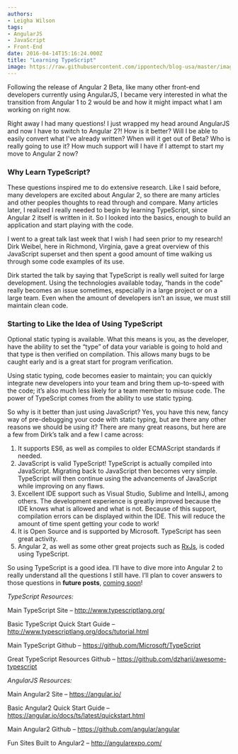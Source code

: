 ```yaml
---
authors:
- Leigha Wilson
tags:
- AngularJS
- JavaScript
- Front-End
date: 2016-04-14T15:16:24.000Z
title: "Learning TypeScript"
image: https://raw.githubusercontent.com/ippontech/blog-usa/master/images/2016/12/Never-Stop-Learning.jpg
---
```


Following the release of Angular 2 Beta, like many other front-end developers currently using AngularJS, I became very interested in what the transition from Angular 1 to 2 would be and how it might impact what I am working on right now.

<span style="font-weight: 400;">Right away I had many questions! I just wrapped my head around AngularJS and now I have to switch to Angular 2?! How is it better? Will I be able to easily convert what I’ve already written? When will it get out of Beta? Who is really going to use it? How much support will I have if I attempt to start my move to Angular 2 now?</span>

### Why Learn TypeScript?

<span style="font-weight: 400;">These questions inspired me to do extensive research. Like I said before, many developers are excited about Angular 2, so there are many articles and other peoples thoughts to read through and compare. Many articles later, I realized I really needed to begin by learning TypeScript, since Angular 2 itself is written in it. So I looked into the basics, enough to build an application and start playing with the code.</span>

<span style="font-weight: 400;">I went to a great talk last week that I wish I had seen prior to my research! Dirk Weibel, here in Richmond, Virginia, gave a great overview of this JavaScript superset and then spent a good amount of time walking us through some code examples of its use.</span>

<span style="font-weight: 400;">Dirk started the talk by saying that TypeScript is really well suited for large development. Using the technologies available today, “hands in the code” really becomes an issue sometimes, especially in a large project or on a large team. Even when the amount of developers isn’t an issue, we must still maintain clean code.</span>

### Starting to Like the Idea of Using TypeScript

<span style="font-weight: 400;">Optional static typing is available. What this means is you, as the developer, have the ability to set the “type” of data your variable is going to hold and that type is then verified on compilation. This allows many bugs to be caught early and is a great start for program verification.</span>

<span style="font-weight: 400;">Using static typing, code becomes easier to maintain; you can quickly integrate new developers into your team and bring them up-to-speed with the code; it’s also much less likely for a team member to misuse code. The power of TypeScript comes from the ability to use static typing.</span>

<span style="font-weight: 400;">So why is it better than just using JavaScript? Yes, you have this new, fancy way of pre-debugging your code with static typing, but are there any other reasons we should be using it? There are many great reasons, but here are a few from Dirk’s talk and a few I came across:</span>

1. <span style="font-weight: 400;">It supports ES6, as well as compiles to older </span><span style="font-weight: 400;">ECMAScript</span><span style="font-weight: 400;"> standards if needed.</span>
2. <span style="font-weight: 400;">JavaScript is valid TypeScript! TypeScript is actually compiled into JavaScript. Migrating back to JavaScript then becomes very simple. TypeScript will then continue using the advancements of JavaScript while improving on any flaws.</span>
3. <span style="font-weight: 400;">Excellent IDE support such as Visual Studio, Sublime and IntelliJ, among others. </span><span style="font-weight: 400;">The development experience is greatly improved because the IDE knows what is allowed and what is not. Because of this support, compilation errors can be displayed within the IDE. This will reduce the amount of time spent getting your code to work!</span>
4. <span style="font-weight: 400;">It is Open Source and is supported by Microsoft. TypeScript has seen great activity.</span>
5. <span style="font-weight: 400;">Angular 2</span><span style="font-weight: 400;">, as well as some other great projects such as </span>[<span style="font-weight: 400;">RxJs</span>](https://github.com/Reactive-Extensions/RxJS)<span style="font-weight: 400;">, is coded using TypeScript.</span>

<span style="font-weight: 400;">So using TypeScript is a good idea. I’ll have to dive more into </span><span style="font-weight: 400;">Angular 2</span><span style="font-weight: 400;"> to really understand all the questions I still have. I’ll plan to cover answers to those questions in **future posts**, <span style="text-decoration: underline;">coming soon</span>!</span>

*<span style="font-weight: 400;">TypeScript Resources:</span>*

<span style="font-weight: 400;">Main TypeScript Site – </span>[<span style="font-weight: 400;">http://www.typescriptlang.org/</span>](http://www.typescriptlang.org/)

<span style="font-weight: 400;">Basic TypeScript Quick Start Guide – </span>[<span style="font-weight: 400;">http://www.typescriptlang.org/docs/tutorial.html</span>](http://www.typescriptlang.org/docs/tutorial.html)

<span style="font-weight: 400;">Main TypeScript Github – </span>[<span style="font-weight: 400;">https://github.com/Microsoft/TypeScript</span>](https://github.com/Microsoft/TypeScript)

<span style="font-weight: 400;">Great TypeScript Resources Github – </span>[<span style="font-weight: 400;">https://github.com/dzharii/awesome-typescript</span>](https://github.com/dzharii/awesome-typescript)

*<span style="font-weight: 400;">AngularJS Resources:</span>*

<span style="font-weight: 400;">Main Angular2 Site – </span>[<span style="font-weight: 400;">https://angular.io/</span>](https://angular.io/)

<span style="font-weight: 400;">Basic Angular2 Quick Start Guide – </span>[<span style="font-weight: 400;">https://angular.io/docs/ts/latest/quickstart.html</span>](https://angular.io/docs/ts/latest/quickstart.html)

<span style="font-weight: 400;">Main Angular2 Github – </span>[<span style="font-weight: 400;">https://github.com/angular/angular</span>](https://github.com/angular/angular)

<span style="font-weight: 400;">Fun Sites Built to Angular2 – </span>[<span style="font-weight: 400;">http://angularexpo.com/</span>](http://angularexpo.com/)
